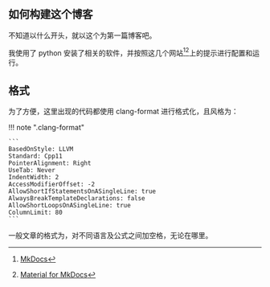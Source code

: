 ## 如何构建这个博客

不知道以什么开头，就以这个为第一篇博客吧。

我使用了 python 安装了相关的软件，并按照这几个网站[^1][^2]上的提示进行配置和运行。

## 格式

为了方便，这里出现的代码都使用 clang-format 进行格式化，且风格为：

!!! note ".clang-format"

    ```
    BasedOnStyle: LLVM
    Standard: Cpp11
    PointerAlignment: Right
    UseTab: Never
    IndentWidth: 2
    AccessModifierOffset: -2
    AllowShortIfStatementsOnASingleLine: true
    AlwaysBreakTemplateDeclarations: false
    AllowShortLoopsOnASingleLine: true
    ColumnLimit: 80
    ```

一般文章的格式为，对不同语言及公式之间加空格，无论在哪里。

[^1]: [MkDocs](https://www.mkdocs.org/)
[^2]: [Material for MkDocs](https://squidfunk.github.io/mkdocs-material/)
[^3]: [highlight.js](https://highlightjs.org/)
[^4]: [MathJax Github](https://github.com/mathjax/MathJax)
